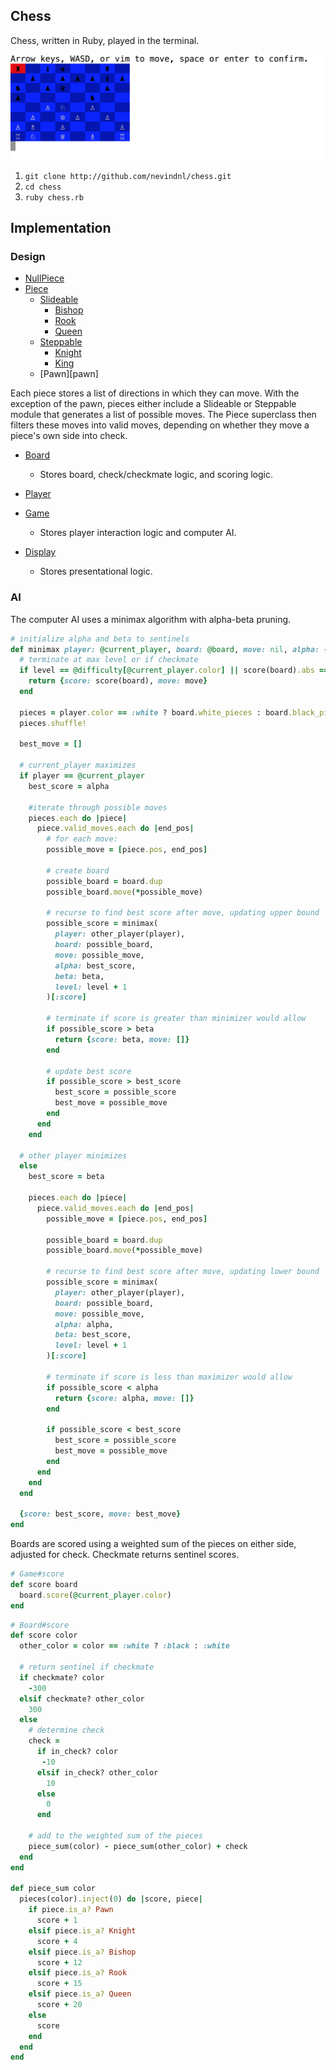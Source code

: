 ## Chess

Chess, written in Ruby, played in the terminal.

![image of game](./screenshots/game.png)

1. `git clone http://github.com/nevindnl/chess.git`
2. `cd chess`
3. `ruby chess.rb`

## Implementation
### Design
* [NullPiece][nullpiece]
* [Piece][piece]
  * [Slideable][slideable]
    * [Bishop][bishop]
    * [Rook][rook]
    * [Queen][queen]
  * [Steppable][steppable]
    * [Knight][knight]
    * [King][king]
  * [Pawn][pawn]

Each piece stores a list of directions in which they can move. With the exception of the pawn, pieces either include a Slideable or Steppable module that generates a list of possible moves. The Piece superclass then filters these moves into valid moves, depending on whether they move a piece's own side into check.

* [Board][board]
  * Stores board, check/checkmate logic, and scoring logic.
* [Player][player]
* [Game][game]
  * Stores player interaction logic and computer AI.
* [Display][display]
  * Stores presentational logic.

  [nullpiece]: ./lib/nullpiece.rb
  [piece]: ./lib/piece.rb
  [slideable]: ./lib/slideable.rb
  [steppable]: ./lib/steppable.rb
  [bishop]: ./lib/bishop.rb
  [rook]: ./lib/rook.rb
  [queen]: ./lib/queen.rb
  [knight]: ./lib/knight.rb
  [king]: ./lib/king.rb
  [board]: ./lib/board.rb
  [player]: ./lib/player.rb
  [game]: ./lib/game.rb
  [display]: ./lib/display.rb

### AI
The computer AI uses a minimax algorithm with alpha-beta pruning.

```Ruby
# initialize alpha and beta to sentinels
def minimax player: @current_player, board: @board, move: nil, alpha: -400, beta: 400, level: 0
  # terminate at max level or if checkmate
  if level == @difficulty[@current_player.color] || score(board).abs == 300
    return {score: score(board), move: move}
  end

  pieces = player.color == :white ? board.white_pieces : board.black_pieces
  pieces.shuffle!

  best_move = []

  # current_player maximizes
  if player == @current_player
    best_score = alpha

    #iterate through possible moves
    pieces.each do |piece|
      piece.valid_moves.each do |end_pos|
        # for each move:
        possible_move = [piece.pos, end_pos]

        # create board
        possible_board = board.dup
        possible_board.move(*possible_move)

        # recurse to find best score after move, updating upper bound
        possible_score = minimax(
          player: other_player(player),
          board: possible_board,
          move: possible_move,
          alpha: best_score,
          beta: beta,
          level: level + 1
        )[:score]

        # terminate if score is greater than minimizer would allow
        if possible_score > beta
          return {score: beta, move: []}
        end

        # update best score
        if possible_score > best_score
          best_score = possible_score
          best_move = possible_move
        end
      end
    end

  # other player minimizes
  else
    best_score = beta

    pieces.each do |piece|
      piece.valid_moves.each do |end_pos|
        possible_move = [piece.pos, end_pos]

        possible_board = board.dup
        possible_board.move(*possible_move)

        # recurse to find best score after move, updating lower bound
        possible_score = minimax(
          player: other_player(player),
          board: possible_board,
          move: possible_move,
          alpha: alpha,
          beta: best_score,
          level: level + 1
        )[:score]

        # terminate if score is less than maximizer would allow
        if possible_score < alpha
          return {score: alpha, move: []}
        end

        if possible_score < best_score
          best_score = possible_score
          best_move = possible_move
        end
      end
    end
  end

  {score: best_score, move: best_move}
end
```

Boards are scored using a weighted sum of the pieces on either side, adjusted for check. Checkmate returns sentinel scores.

```Ruby
# Game#score
def score board
  board.score(@current_player.color)
end
```
```Ruby
# Board#score
def score color
  other_color = color == :white ? :black : :white

  # return sentinel if checkmate
  if checkmate? color
    -300
  elsif checkmate? other_color
    300
  else
    # determine check
    check =
      if in_check? color
       -10
      elsif in_check? other_color
        10
      else
        0
      end

    # add to the weighted sum of the pieces
    piece_sum(color) - piece_sum(other_color) + check
  end
end

def piece_sum color
  pieces(color).inject(0) do |score, piece|
    if piece.is_a? Pawn
      score + 1
    elsif piece.is_a? Knight
      score + 4
    elsif piece.is_a? Bishop
      score + 12
    elsif piece.is_a? Rook
      score + 15
    elsif piece.is_a? Queen
      score + 20
    else
      score
    end
  end
end
```
